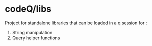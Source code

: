# codeQ/libs

Project for standalone libraries that can be loaded in a q session for :

1. String manipulation 
2. Query helper functions
 
